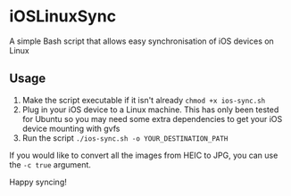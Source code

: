 # iOSLinuxSync
A simple Bash script that allows easy synchronisation of iOS devices on Linux

## Usage
1. Make the script executable if it isn't already
   `chmod +x ios-sync.sh`
2. Plug in your iOS device to a Linux machine. This has only been tested for Ubuntu
   so you may need some extra dependencies to get your iOS device mounting with gvfs
3. Run the script
   `./ios-sync.sh -o YOUR_DESTINATION_PATH`

If you would like to convert all the images from HEIC to JPG, you can use the `-c true`
argument.

Happy syncing!
